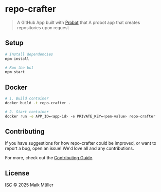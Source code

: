 # repo-crafter

> A GitHub App built with [Probot](https://github.com/probot/probot) that A probot app that creates repositories upon request

## Setup

```sh
# Install dependencies
npm install

# Run the bot
npm start
```

## Docker

```sh
# 1. Build container
docker build -t repo-crafter .

# 2. Start container
docker run -e APP_ID=<app-id> -e PRIVATE_KEY=<pem-value> repo-crafter
```

## Contributing

If you have suggestions for how repo-crafter could be improved, or want to report a bug, open an issue! We'd love all and any contributions.

For more, check out the [Contributing Guide](CONTRIBUTING.md).

## License

[ISC](LICENSE) © 2025 Maik Müller
